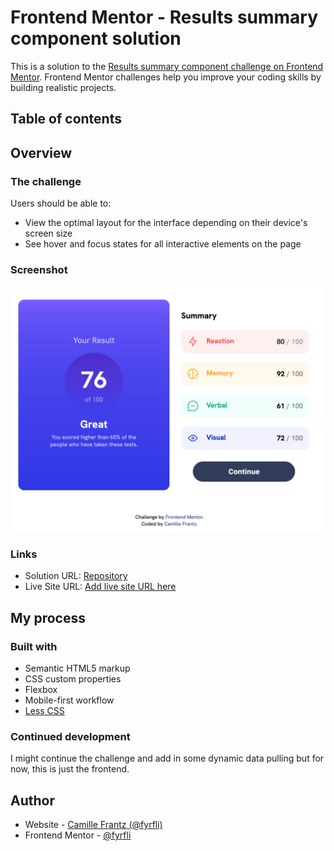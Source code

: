 # Frontend Mentor - Results summary component solution

This is a solution to the [Results summary component challenge on Frontend Mentor](https://www.frontendmentor.io/challenges/results-summary-component-CE_K6s0maV). Frontend Mentor challenges help you improve your coding skills by building realistic projects. 

## Table of contents

## Overview

### The challenge

Users should be able to:

- View the optimal layout for the interface depending on their device's screen size
- See hover and focus states for all interactive elements on the page

### Screenshot

![](./assets/images/solution-desktop-screenshot.png)

### Links

- Solution URL: [Repository](https://github.com/fyrfli/results-summary)
- Live Site URL: [Add live site URL here](https://your-live-site-url.com)

## My process

### Built with

- Semantic HTML5 markup
- CSS custom properties
- Flexbox
- Mobile-first workflow
- [Less CSS](https://lesscss.org)

### Continued development

I might continue the challenge and add in some dynamic data pulling but for now, this is just the frontend.

## Author

- Website - [Camille Frantz (@fyrfli)](https://fyrfli.io)
- Frontend Mentor - [@fyrfli](https://www.frontendmentor.io/profile/fyrfli)
